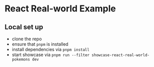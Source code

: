 # React Real-world Example

## Local set up

- clone the repo
- ensure that `pnpm` is installed
- install dependencies via `pnpm install`
- start showcase via `pnpm run --filter showcase-react-real-world-pokemons dev`
